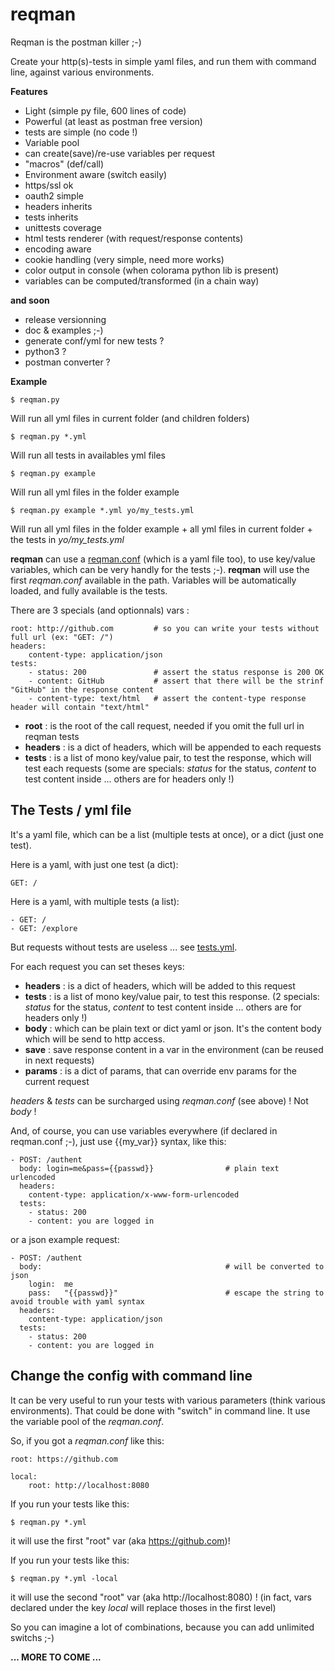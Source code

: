 # reqman
Reqman is the postman killer ;-)

Create your http(s)-tests in simple yaml files, and run them with command line, against various environments.

**Features**
   * Light (simple py file, 600 lines of code)
   * Powerful (at least as postman free version)
   * tests are simple (no code !)
   * Variable pool
   * can create(save)/re-use variables per request
   * "macros" (def/call)
   * Environment aware (switch easily)
   * https/ssl ok
   * oauth2 simple
   * headers inherits
   * tests inherits
   * unittests coverage
   * html tests renderer (with request/response contents)
   * encoding aware
   * cookie handling (very simple, need more works)
   * color output in console (when colorama python lib is present)
   * variables can be computed/transformed (in a chain way)

**and soon**
   * release versionning
   * doc & examples ;-)
   * generate conf/yml for new tests ?
   * python3 ?
   * postman converter ?

**Example**

    $ reqman.py
Will run all yml files in current folder (and children folders)

    $ reqman.py *.yml
Will run all tests in availables yml files

    $ reqman.py example
Will run all yml files in the folder example

    $ reqman.py example *.yml yo/my_tests.yml
Will run all yml files in the folder example + all yml files in current folder + the tests in _yo/my_tests.yml_

**reqman** can use a [reqman.conf](/examples/reqman.conf) (which is a yaml file too), to use key/value variables, which can be very handly for the tests ;-). **reqman** will use the first _reqman.conf_ available in the path. Variables will be automatically loaded, and fully available is the tests.

There are 3 specials (and optionnals) vars :

    root: http://github.com         # so you can write your tests without full url (ex: "GET: /")
    headers:
        content-type: application/json
    tests:
        - status: 200               # assert the status response is 200 OK
        - content: GitHub           # assert that there will be the strinf "GitHub" in the response content
        - content-type: text/html   # assert the content-type response header will contain "text/html"

- **root** : is the root of the call request, needed if you omit the full url in reqman tests
- **headers** : is a dict of headers, which will be appended to each requests
- **tests** : is a list of mono key/value pair, to test the response, which will test each requests (some are specials: _status_ for the status, _content_ to test content inside ... others are for headers only !)


## The Tests / yml file

It's a yaml file, which can be a list (multiple tests at once), or a dict (just one test).

Here is a yaml, with just one test (a dict):

    GET: /

Here is a yaml, with multiple tests (a list):

    - GET: /
    - GET: /explore

But requests without tests are useless ... see [tests.yml](/examples/tests.yml).

For each request you can set theses keys:

- **headers** : is a dict of headers, which will be added to this request
- **tests** : is a list of mono key/value pair, to test this response. (2 specials: _status_ for the status, _content_ to test content inside ... others are for headers only !)
- **body** : which can be plain text or dict yaml or json. It's the content body which will be send to http access.
- **save** : save response content in a var in the environment (can be reused in next requests)
- **params** : is a dict of params, that can override env params for the current request

_headers_ & _tests_ can be surcharged using _reqman.conf_ (see above) ! Not _body_ !

And, of course, you can use variables everywhere (if declared in reqman.conf ;-), just use {{my_var}} syntax, like this:

    - POST: /authent
      body: login=me&pass={{passwd}}                # plain text urlencoded
      headers:
        content-type: application/x-www-form-urlencoded
      tests:
        - status: 200
        - content: you are logged in

or a json example request:

    - POST: /authent
      body:                                         # will be converted to json
        login:  me
        pass:   "{{passwd}}"                        # escape the string to avoid trouble with yaml syntax
      headers:
        content-type: application/json
      tests:
        - status: 200
        - content: you are logged in

## Change the config with command line

It can be very useful to run your tests with various parameters (think various environments). That could be done with "switch" in command line. It use the variable pool of the _reqman.conf_.

So, if you got a _reqman.conf_ like this:

    root: https://github.com

    local:
        root: http://localhost:8080

If you run your tests like this:

    $ reqman.py *.yml

it will use the first "root" var (aka https://github.com)!

If you run your tests like this:

    $ reqman.py *.yml -local

it will use the second "root" var (aka http://localhost:8080) ! (in fact, vars declared under the key _local_ will replace thoses in the first level)

So you can imagine a lot of combinations, because you can add unlimited switchs ;-)


**... MORE TO COME ...**
